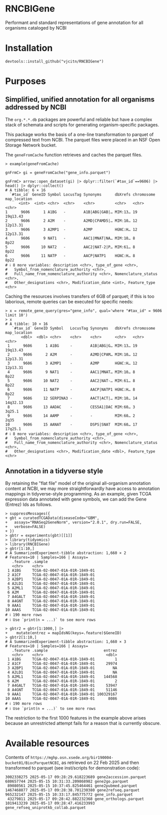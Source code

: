 # RNCBIGene

Performant and standard representations of gene annotation for all organisms cataloged by NCBI

# Installation

`devtools::install_github("vjcitn/RNCBIGene")`

# Purposes

## Simplified, unified annotation for all organisms addressed by NCBI

The `org.*.*.db` packages are powerful and reliable but have
a complex stack of schemata and scripts for generating organism-specific
packages.

This package works the basis of a one-line transformation to parquet of compressed
text from NCBI.  The parquet files were placed in an NSF Open Storage Network bucket.  

The `geneFromCache` function retrieves and caches the parquet files.

```
> example(geneFromCache)

gnFrmC> gi = geneFromCache("gene_info.parquet")

gnFrmC> arrow::open_dataset(gi) |> dplyr::filter(`#tax_id`==9606) |> head() |> dplyr::collect()
# A tibble: 6 × 16
  `#tax_id` GeneID Symbol LocusTag Synonyms      dbXrefs chromosome map_location
      <int>  <int> <chr>  <chr>    <chr>         <chr>   <chr>      <chr>       
1      9606      1 A1BG   -        A1B|ABG|GAB|… MIM:13… 19         19q13.43    
2      9606      2 A2M    -        A2MD|CPAMD5|… MIM:10… 12         12p13.31    
3      9606      3 A2MP1  -        A2MP          HGNC:H… 12         12p13.31    
4      9606      9 NAT1   -        AAC1|MNAT|NA… MIM:10… 8          8p22        
5      9606     10 NAT2   -        AAC2|NAT-2|P… MIM:61… 8          8p22        
6      9606     11 NATP   -        AACP|NATP1    HGNC:H… 8          8p22        
# ℹ 8 more variables: description <chr>, type_of_gene <chr>,
#   Symbol_from_nomenclature_authority <chr>,
#   Full_name_from_nomenclature_authority <chr>, Nomenclature_status <chr>,
#   Other_designations <chr>, Modification_date <int>, Feature_type <chr>
```

Caching the resources involves transfers of 6GB of parquet; if this is
too laborious, remote queries can be executed for specific needs:

```
> x = remote_gene_query(gres="gene_info", qual='where "#tax_id" = 9606 limit 10')
> x
# A tibble: 10 × 16
   `#tax_id` GeneID Symbol   LocusTag Synonyms   dbXrefs chromosome map_location
       <dbl>  <dbl> <chr>    <chr>    <chr>      <chr>   <chr>      <chr>       
 1      9606      1 A1BG     -        A1B|ABG|G… MIM:13… 19         19q13.43    
 2      9606      2 A2M      -        A2MD|CPAM… MIM:10… 12         12p13.31    
 3      9606      3 A2MP1    -        A2MP       HGNC:H… 12         12p13.31    
 4      9606      9 NAT1     -        AAC1|MNAT… MIM:10… 8          8p22        
 5      9606     10 NAT2     -        AAC2|NAT-… MIM:61… 8          8p22        
 6      9606     11 NATP     -        AACP|NATP1 HGNC:H… 8          8p22        
 7      9606     12 SERPINA3 -        AACT|ACT|… MIM:10… 14         14q32.13    
 8      9606     13 AADAC    -        CES5A1|DAC MIM:60… 3          3q25.1      
 9      9606     14 AAMP     -        -          MIM:60… 2          2q35        
10      9606     15 AANAT    -        DSPS|SNAT  MIM:60… 17         17q25.1     
# ℹ 8 more variables: description <chr>, type_of_gene <chr>,
#   Symbol_from_nomenclature_authority <chr>,
#   Full_name_from_nomenclature_authority <chr>, Nomenclature_status <chr>,
#   Other_designations <chr>, Modification_date <dbl>, Feature_type <chr>
```

## Annotation in a tidyverse style

By retaining the "flat file" model of the original all-organism
annotation content at NCBI, we may more straightforwardly
have access to annotation mappings in tidyverse-style programming.
As an example, given TCGA expression data annotated with gene symbols,
we can add the Gene (Entrez) Ids as follows.

```
> suppressMessages({
+ gbt = curatedTCGAData(diseaseCode="GBM", 
+   assays="RNASeq2GeneNorm", version="2.0.1", dry.run=FALSE,
+   verbose=FALSE)
+ })
> gbtr = experiments(gbt)[[1]]
> library(tidyomics)
> library(RNCBIGene)
> gbtr[1:10,]
# A SummarizedExperiment-tibble abstraction: 1,660 × 2
# Features=10 | Samples=166 | Assays=
   .feature .sample                     
   <chr>    <chr>                       
 1 A1BG     TCGA-02-0047-01A-01R-1849-01
 2 A1CF     TCGA-02-0047-01A-01R-1849-01
 3 A2BP1    TCGA-02-0047-01A-01R-1849-01
 4 A2LD1    TCGA-02-0047-01A-01R-1849-01
 5 A2ML1    TCGA-02-0047-01A-01R-1849-01
 6 A2M      TCGA-02-0047-01A-01R-1849-01
 7 A4GALT   TCGA-02-0047-01A-01R-1849-01
 8 A4GNT    TCGA-02-0047-01A-01R-1849-01
 9 AAA1     TCGA-02-0047-01A-01R-1849-01
10 AAAS     TCGA-02-0047-01A-01R-1849-01
# ℹ 190 more rows
# ℹ Use `print(n = ...)` to see more rows

> gbtr2 = gbtr[1:1000,] |> 
+    mutate(entrez = mapIdsNG(keys=.feature)$GeneID) 
> gbtr2[1:10,]
# A SummarizedExperiment-tibble abstraction: 1,660 × 3
# Features=10 | Samples=166 | Assays=
   .feature .sample                         entrez
   <chr>    <chr>                            <dbl>
 1 A1BG     TCGA-02-0047-01A-01R-1849-01         1
 2 A1CF     TCGA-02-0047-01A-01R-1849-01     29974
 3 A2BP1    TCGA-02-0047-01A-01R-1849-01        NA
 4 A2LD1    TCGA-02-0047-01A-01R-1849-01        NA
 5 A2ML1    TCGA-02-0047-01A-01R-1849-01    144568
 6 A2M      TCGA-02-0047-01A-01R-1849-01         2
 7 A4GALT   TCGA-02-0047-01A-01R-1849-01     53947
 8 A4GNT    TCGA-02-0047-01A-01R-1849-01     51146
 9 AAA1     TCGA-02-0047-01A-01R-1849-01 100329167
10 AAAS     TCGA-02-0047-01A-01R-1849-01      8086
# ℹ 190 more rows
# ℹ Use `print(n = ...)` to see more rows
```

The restriction to the first 1000 features in the example above
arises because an unrestricted attempt fails for a reason
that is currently obscure.

# Available resources

Contents of `https://mghp.osn.xsede.org/bir190004-bucket01/BiocParquetNCBI`,
as retrieved on 22 Feb 2025 and then transformed to parquet (see inst/scripts
for demonstration code):

```
3002338275 2025-05-17 09:28:29.618223689 gene2accession.parquet
680657744 2025-05-15 10:31:33.209868982 gene2go.parquet
 89080561 2025-05-15 10:37:45.825464461 gene2pubmed.parquet
1467468877 2025-05-17 09:28:38.701230380 gene2refseq.parquet
965232147 2025-05-15 10:33:17.845775772 gene_info.parquet
 43279811 2025-05-17 09:28:42.882232368 gene_orthologs.parquet
1019413239 2025-05-17 09:28:47.416233993 gene_refseq_uniprotkb_collab.parquet
```
